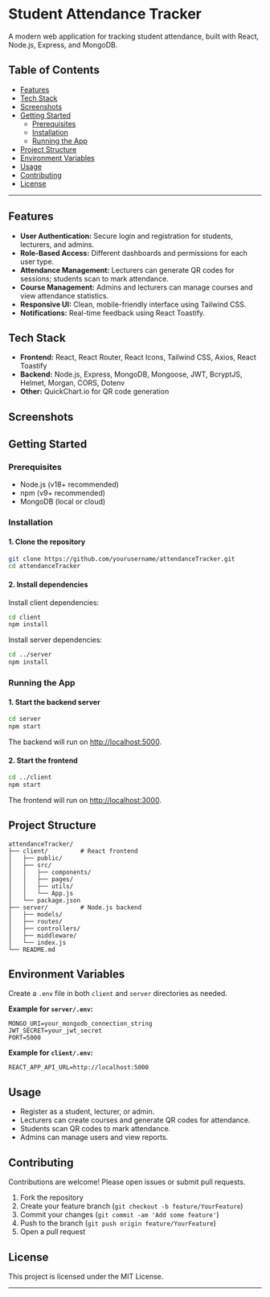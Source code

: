 # Student Attendance Tracker

A modern web application for tracking student attendance, built with React, Node.js, Express, and MongoDB.

## Table of Contents

- [Features](#features)
- [Tech Stack](#tech-stack)
- [Screenshots](#screenshots)
- [Getting Started](#getting-started)
  - [Prerequisites](#prerequisites)
  - [Installation](#installation)
  - [Running the App](#running-the-app)
- [Project Structure](#project-structure)
- [Environment Variables](#environment-variables)
- [Usage](#usage)
- [Contributing](#contributing)
- [License](#license)

---

## Features

- **User Authentication:** Secure login and registration for students, lecturers, and admins.
- **Role-Based Access:** Different dashboards and permissions for each user type.
- **Attendance Management:** Lecturers can generate QR codes for sessions; students scan to mark attendance.
- **Course Management:** Admins and lecturers can manage courses and view attendance statistics.
- **Responsive UI:** Clean, mobile-friendly interface using Tailwind CSS.
- **Notifications:** Real-time feedback using React Toastify.

## Tech Stack

- **Frontend:** React, React Router, React Icons, Tailwind CSS, Axios, React Toastify
- **Backend:** Node.js, Express, MongoDB, Mongoose, JWT, BcryptJS, Helmet, Morgan, CORS, Dotenv
- **Other:** QuickChart.io for QR code generation

## Screenshots

<!-- Add screenshots of login, dashboard, QR code, etc. here -->

## Getting Started

### Prerequisites

- Node.js (v18+ recommended)
- npm (v9+ recommended)
- MongoDB (local or cloud)

### Installation

#### 1. Clone the repository

```bash
git clone https://github.com/yourusername/attendanceTracker.git
cd attendanceTracker
```

#### 2. Install dependencies

Install client dependencies:

```bash
cd client
npm install
```

Install server dependencies:

```bash
cd ../server
npm install
```

### Running the App

#### 1. Start the backend server

```bash
cd server
npm start
```

The backend will run on [http://localhost:5000](http://localhost:5000).

#### 2. Start the frontend

```bash
cd ../client
npm start
```

The frontend will run on [http://localhost:3000](http://localhost:3000).

## Project Structure

```
attendanceTracker/
├── client/         # React frontend
│   ├── public/
│   ├── src/
│   │   ├── components/
│   │   ├── pages/
│   │   ├── utils/
│   │   └── App.js
│   └── package.json
├── server/         # Node.js backend
│   ├── models/
│   ├── routes/
│   ├── controllers/
│   ├── middleware/
│   └── index.js
└── README.md
```

## Environment Variables

Create a `.env` file in both `client` and `server` directories as needed.

**Example for `server/.env`:**
```
MONGO_URI=your_mongodb_connection_string
JWT_SECRET=your_jwt_secret
PORT=5000
```

**Example for `client/.env`:**
```
REACT_APP_API_URL=http://localhost:5000
```

## Usage

- Register as a student, lecturer, or admin.
- Lecturers can create courses and generate QR codes for attendance.
- Students scan QR codes to mark attendance.
- Admins can manage users and view reports.

## Contributing

Contributions are welcome! Please open issues or submit pull requests.

1. Fork the repository
2. Create your feature branch (`git checkout -b feature/YourFeature`)
3. Commit your changes (`git commit -am 'Add some feature'`)
4. Push to the branch (`git push origin feature/YourFeature`)
5. Open a pull request

## License

This project is licensed under the MIT License.

---
